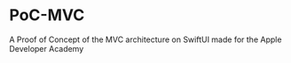# PoC-MVC
A Proof of Concept of the MVC architecture on SwiftUI made for the Apple Developer Academy
